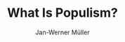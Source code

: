 ---
title: "What Is Populism?"
author: "Jan-Werner Müller"
isbn: "0812248988"
isbn13: "9780812248982"
rating: "5"
publisher: "University of Pennsylvania Press"
pages: "136"
publishYear: "2016"
read: "2020"
goodreads_id: "30212628"
language: "en"
---